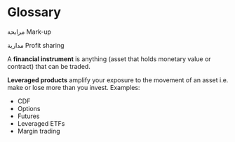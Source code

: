 # Glossary



مرابحة
Mark-up

مداربة
Profit sharing

A **financial instrument** is anything (asset that holds monetary value or contract) that can be traded.

**Leveraged products** amplify your exposure to the movement of an asset i.e. make or lose more than you invest. Examples:
* CDF
* Options
* Futures
* Leveraged ETFs
* Margin trading